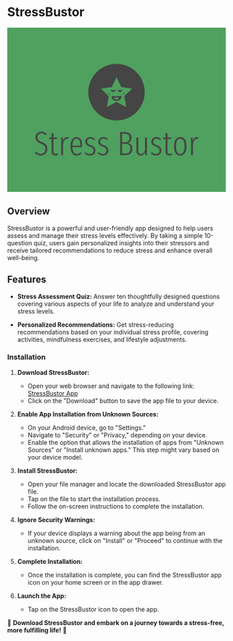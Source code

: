 # StressBustor

![StressBustor Logo](app-icon.png)

## Overview

StressBustor is a powerful and user-friendly app designed to help users assess and manage their stress levels effectively. By taking a simple 10-question quiz, users gain personalized insights into their stressors and receive tailored recommendations to reduce stress and enhance overall well-being.

## Features

- **Stress Assessment Quiz:** Answer ten thoughtfully designed questions covering various aspects of your life to analyze and understand your stress levels.
  
- **Personalized Recommendations:** Get stress-reducing recommendations based on your individual stress profile, covering activities, mindfulness exercises, and lifestyle adjustments.

### Installation

1. **Download StressBustor:**
   - Open your web browser and navigate to the following link: [StressBustor App](https://drive.google.com/file/d/19Rrj0WQpKFmYT92OUtzvQdJS7fIiMdf5/view?usp=sharing)
   - Click on the "Download" button to save the app file to your device.

2. **Enable App Installation from Unknown Sources:**
   - On your Android device, go to "Settings."
   - Navigate to "Security" or "Privacy," depending on your device.
   - Enable the option that allows the installation of apps from "Unknown Sources" or "Install unknown apps." This step might vary based on your device model.

3. **Install StressBustor:**
   - Open your file manager and locate the downloaded StressBustor app file.
   - Tap on the file to start the installation process.
   - Follow the on-screen instructions to complete the installation.

4. **Ignore Security Warnings:**
   - If your device displays a warning about the app being from an unknown source, click on "Install" or "Proceed" to continue with the installation.

5. **Complete Installation:**
   - Once the installation is complete, you can find the StressBustor app icon on your home screen or in the app drawer.

6. **Launch the App:**
   - Tap on the StressBustor icon to open the app.

🚀 **Download StressBustor and embark on a journey towards a stress-free, more fulfilling life!** 🚀
